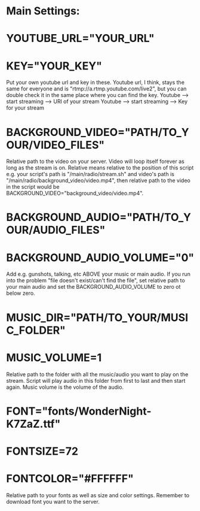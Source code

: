 # Main Settings:

# YOUTUBE_URL="YOUR_URL"  
# KEY="YOUR_KEY"
Put your own youtube url and key in these. Youtube url, I think, stays the same for everyone and is "rtmp://a.rtmp.youtube.com/live2", but you can double check it in the same place where you can find the key.
Youtube --> start streaming --> URl of your stream
Youtube --> start streaming --> Key for your stream

# BACKGROUND_VIDEO="PATH/TO_YOUR/VIDEO_FILES"
Relative path to the video on your server. Video will loop itself forever as long as the stream is on. Relative means relative to the position of this script e.g. your script's path is "/main/radio/stream.sh" and video's path is "/main/radio/background_video/video.mp4", then relative path to the video in the script would be BACKGROUND_VIDEO="background_video/video.mp4".


# BACKGROUND_AUDIO="PATH/TO_YOUR/AUDIO_FILES"
# BACKGROUND_AUDIO_VOLUME="0"
Add e.g. gunshots, talking, etc ABOVE your music or main audio. If you run into the problem "file doesn't exist/can't find the file", set relative path to your main audio and set the BACKGROUND_AUDIO_VOLUME to zero ot below zero.

# MUSIC_DIR="PATH/TO_YOUR/MUSIC_FOLDER"
# MUSIC_VOLUME=1
Relative path to the folder with all the music/audio you want to play on the stream. Script will play audio in this folder from first to last and then start again. Music volume is the volume of the audio.

# FONT="fonts/WonderNight-K7ZaZ.ttf"
# FONTSIZE=72
# FONTCOLOR="#FFFFFF"
Relative path to your fonts as well as size and color settings. Remember to download font you want to the server.



